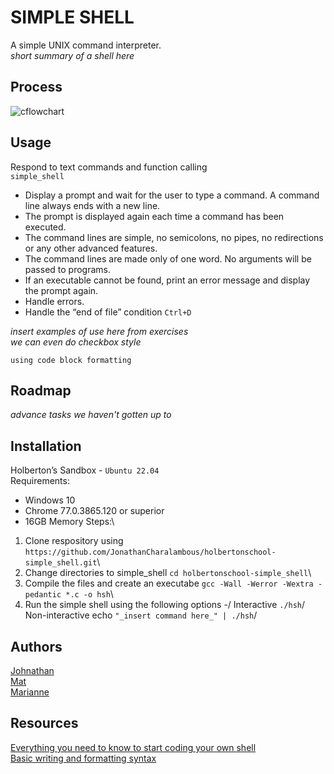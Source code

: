 # SIMPLE SHELL
A simple UNIX command interpreter.\
_short summary of a shell here_

## Process
![cflowchart](https://github.com/user-attachments/assets/6b628811-2377-456f-a7b8-a854e80168e3)

## Usage
Respond to text commands and function calling \
`simple_shell`
+ Display a prompt and wait for the user to type a command. A command line always ends with a new line.
+ The prompt is displayed again each time a command has been executed.
+ The command lines are simple, no semicolons, no pipes, no redirections or any other advanced features.
+ The command lines are made only of one word. No arguments will be passed to programs.
+ If an executable cannot be found, print an error message and display the prompt again.
+ Handle errors.
+ Handle the “end of file” condition `Ctrl+D`

_insert examples of use here from exercises_\
_we can even do checkbox style_
```
using code block formatting
```

## Roadmap
_advance tasks we haven't gotten up to_

## Installation
Holberton’s Sandbox - `Ubuntu 22.04`\
Requirements:
+ Windows 10
+ Chrome 77.0.3865.120 or superior
+ 16GB Memory
Steps:\
1. Clone respository using `https://github.com/JonathanCharalambous/holbertonschool-simple_shell.git`\
2. Change directories to simple_shell `cd holbertonschool-simple_shell`\
3. Compile the files and create an executabe `gcc -Wall -Werror -Wextra -pedantic *.c -o hsh`\
4. Run the simple shell using the following options -/
   Interactive `./hsh`/
   Non-interactive echo `"_insert command here_" | ./hsh`/

## Authors
[Johnathan](https://github.com/JonathanCharalambous)\
[Mat](https://github.com/Mat-26-dot)\
[Marianne](https://github.com/T0ILETR0LL)

## Resources
[Everything you need to know to start coding your own shell](https://intranet.hbtn.io/concepts/900)\
[Basic writing and formatting syntax](https://docs.github.com/en/get-started/writing-on-github/getting-started-with-writing-and-formatting-on-github/basic-writing-and-formatting-syntax)

